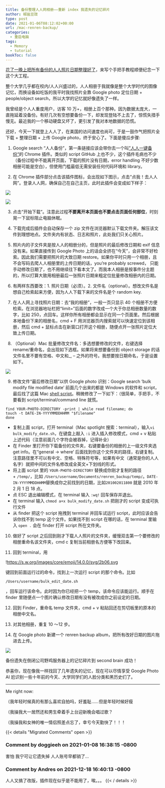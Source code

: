 ```yaml
---
title: 备份整理人人网相册——重新 index 我遗失的记忆碎片
author: 椒盐豆豉
type: post
date: 2021-01-06T08:12:02+00:00
url: /mac-renren-backup/
categories:
  - 重启电脑
tags:
  - Memory
  - tutorial
bookToc: false
---
```

[花了一晚上把所有备份的人人照片日期整理好了](https://douchi.space/web/@mtfront/105506251925621875)，来写个手把手教程顺便纪念一下这个大工程。

整个大学几乎都在校内/人人兴盛过的，人人相册于我就像是整个大学时代的图像记忆，而换设备如吃饭的我平时我找照片全靠 Google photo 定位日期 + people/object search，所以大学的记忆就好像遗失了一样。

我曾经是个人人重度用户，访客 10 万+，相册上百个那种。因为数据太庞大，一直拖延着没备份。有好几次有空想要备份一下，却发现登陆不上去了，惊慌失措手慢无。最近我的一个移动硬盘又坏了，更引发了我对本地数据的恐慌。

还好，今天一下就登上人人了，在美国的访问速度也尚可，于是一鼓作气把照片全下载 + 整理日期 + 上传 Google photo，终于安心了。下面是傻瓜步骤:

1. Google search “人人备份”，第一条链接应该会带你去一个叫[”人人一键备份“](https://chrome.google.com/webstore/detail/%E4%BA%BA%E4%BA%BA%E4%B8%80%E9%94%AE%E5%A4%87%E4%BB%BD/efddmnffdanhlbgmmblkpfbllampcijp?hl=zh-CN)的 Chrome 插件。类似的 script GitHub 上也不少，这个插件毛病也不少（备份过程中不能离开页面，下载的照片没有日期，error handling 不好少数相册可能是空白），但使用门槛最低无需安装任何代码环境和 library。

2. 在 Chrome 插件部分点击该插件图标，会出现如下图示，点击“点我！去人人网”。登录人人网，确保自己在自己主页，此时此插件会变成如下样子：

![](https://lh3.googleusercontent.com/hyHKJiI6_ufPBbywLCNOjQ6FaRliQjJW9qLAfpb8dI198ICK7MaWR1UKedjfQKix-TuS9qnnELckfbeMDM1MoFQo=w640-h400-e365-rj-sc0x00ffffff)

![](https://lh3.googleusercontent.com/Oh-vidm_MlGIk0WYYWLkrQyjb8hw5lHSk_FM9aFQkIKkhKmQrdaQ70lI5rryaewkLFeDpVMJjDEAvMO6ejsn_s0w2A=w640-h400-e365-rj-sc0x00ffffff)

3. 点击“开始下载“。注意此过程**不要离开本页面也不要点击页面任何部位**，时刻晃一下鼠标阻止电脑休眠。

4. 下载完成后插件会自动保存一个 zip 文件在浏览器默认下载文件夹。解压该文件到理想地点。文件夹内有状态、日志和照片，此处我们只关心照片。

5. 照片内的子文件夹是按人人的相册分的，但是照片的最后修改日期和 exif 信息没有来。如果直接传到 Google Photo 上的话会全挤在“今天”，会非常不好检索。因此我们需要把照片的大致日期 restore。如果你平时只用一个相册，且不会写码去爬人人相册里的上传日期的话，you’re probably screwed， 只能手动修改日期了，也不用继续往下看本文了。而我本人相册是按事件分主题的，所以打算大致用相册最后一张照片日期来粗定位批量修改相册内的日期。

6. 有两样东西要改：1. 照片日期（必须）。2. 文件名（optional）。想改文件名是想自己检索起来方便，因为人人下载下来的文件名是个 random key.

7. 在人人网上寻找照片日期：去“我的相册”，一般一页只显示 40 个相册不方便检索。在浏览器地址栏把“limit=”后面的数字改成一个大于你总相册数量的数字，比如 250，点回车。这样你所有相册都会显示在同一个页面里。然后根据本地备份下来的相册名，cmd + F 用浏览器页内搜索就可以快速定位到该相册，然后 cmd + 鼠标点击在新窗口打开这个相册，随便点开一张照片定位大致上传日期。

8. （Optional）Mac 批量修改文件名：多选想要修改的文件，右键选择 rename/重命名，会出现如下选框。如果将来想要备份到 object storage 的话文件名里不要有空格、中文和_, – 之外的符号。我想要按日期命名，于是设置如下。

![](https://media.douchi.space/douchi/media_attachments/files/110/452/806/136/560/166/original/81ae4b4b5f6bf089.png)

9. 修改文件“最后修改日期”以供 Google photo 识别：Google search ‘bulk modify file modified date’ 前面几个出来的都是 Windows 的软件和 script，最后找了这篇 Mac [shell script](https://nishabe.medium.com/modifying-file-attribute-in-bulk-mac-osx-1723f19e5074)。稍微修改了一下如下：（很简单，手把手，不要看到 script/terminal/command line 就慌。

```
find YOUR-PHOTO-DIRECTORY -print | while read filename; do
touch -t DATE-IN-YYYYMMDDHHMM "$filename"
done
```

- 复制上面 script，打开 terminal（Mac spotlight 搜索：terminal），输入`vi bulk_modify_date.sh`，在键盘上敲入 `:i` 进入插入修改模式，cmd + v 粘贴上述代码（注意前面几个字符会被吞掉，记得补全）
- 在 Finder 里打开你下载备份的文件夹，右键要备份的相册的上一级文件夹选 get info。在“general -> where’ 后面找到你这个文件夹的路径，右键复制。注意路径里不可以有中文、空格、特殊符号等，如果有中文（通常是你的人人名字）就把中间的文件名修改成全英文+下划线的形式。
- 将上面 script 里的 `YOUR-PHOTO-DIRECTORY` 替换成你刚才复制的路径 + `/temp/`，比如 `/Users/username/Documents/renren_backup/temp/`。`DATE-IN-YYYYMMDDHHMM`替换成你之前找到的日期，比如`201002011800` 就是 2010 年 2 月 1 日 18 点。
- 点 ESC 退出编辑模式，在 terminal 输入 `:wq!` 回车保存并退出。
- 在 terminal 输入 `chmod a+x bulk_modify_date.sh` 把刚才的 script 变成可执行文件
- 从 finder 把这个 script 拖拽到 terminal 并回车试运行 script，此时应该会告诉你找不到 temp 这个文件。如果找不到 script 在哪的话，在 terminal 里输入 `open .` 会在 finder 打开 script 所在文件夹。

10. 做好了 script 之后回到刚才下载人人照片的文件夹，缓慢双击第一个要修改的相册重命名该文件夹，cmd c 复制当前相册名方便等下改回来。

11. 回到 terminal，用

!https://s.w.org/images/core/emoji/14.0.0/svg/2b06.svg

键回到前面运行过的命令，找到上一次运行 script 的那个命令。比如

```
/Users/username/bulk_edit_date.sh
```

，回车运行该命令。此时因为你已经把一个 temp，该命令应该能运行。顺手在 finder 里随便点一个图片确认修改日期有没有被改成你之前设定的日期。

12. 回到 Finder，重命名 temp 文件夹，cmd + v 粘贴回还在剪切板里的原本的相册中文名。

13. 对其他相册，重复 10 ～12 步。

14. 在 Google photo 新建一个 renren backup album，把所有改好日期的图片拖进去上传。

![](https://media.douchi.space/douchi/media_attachments/files/110/452/808/060/391/683/original/190731f4fe825694.png)

备份遗失在倒闭公司野鸡服务器上的记忆碎片到 second brain 成功！

恭喜你，现在像我一样找回了几年遗失的记忆，现在可以尽情享受 Google Photo AI 尬识别一些十年前的今天、大学同学们的人脸分类和黑历史们了。

---

Me right now:

（我年轻时候真的有那么喜欢自拍吗，好羞耻……但是年轻时候好瘦

（我操我大一居然还和男生牵着手上台迎新晚会唱过歌？

（我操我和女神的唯一情侣照差点忘了，幸亏今天勤快了！！！



{{< details "Migrated Comments" open >}}
### Comment by doggieeh on 2021-01-08 16:38:15 -0800
害怕 我宁可让它遗失掉 人人账号早都销了&#8230;

### Comment by Andres on 2021-12-18 16:40:13 -0800
人人又搞了改版，插件现在似乎是不能用了，唉。。。
{{< / details >}}